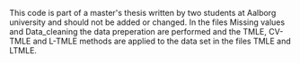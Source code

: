 This code is part of a master's thesis written by two students at Aalborg university and should not be added or changed. 
In the files Missing values and Data_cleaning the data preperation are performed and the TMLE, CV-TMLE and L-TMLE methods are applied to the data set in the files TMLE and LTMLE.  
